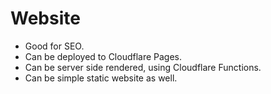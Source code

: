 # Website

- Good for SEO.
- Can be deployed to Cloudflare Pages.
- Can be server side rendered, using Cloudflare Functions.
- Can be simple static website as well.
